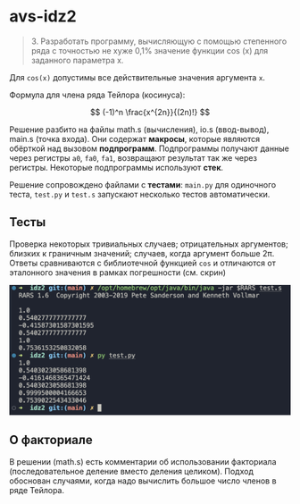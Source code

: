 # avs-idz2

> 3\. Разработать программу, вычисляющую с помощью степенного ряда с точностью не хуже 0,1% значение функции cos (x) для заданного параметра x.

Для `cos(x)` допустимы все действительные значения аргумента `x`.

Формула для члена ряда Тейлора (косинуса):

$$
(-1)^n \frac{x^{2n}}{(2n)!}
$$

Решение разбито на файлы math.s (вычисления), io.s (ввод-вывод), main.s (точка входа). Они содержат **макросы**, которые являются обёрткой над вызовом **подпрограмм**. Подпрограммы получают данные через регистры `a0`, `fa0`, `fa1`, возвращают результат так же через регистры. Некоторые подпрограммы используют **стек**.

Решение сопровождено файлами с **тестами**: `main.py` для одиночного теста, `test.py` и `test.s` запускают несколько тестов автоматически.

## Тесты

Проверка некоторых тривиальных случаев; отрицательных аргументов; близких к граничным значений; случаев, когда аргумент больше 2π. Ответы сравниваются с библиотечной функцией `cos` и отличаются от эталонного значения в рамках погрешности (см. скрин)

![Тесты](./assets/img1.png)

## О факториале

В решении (math.s) есть комментарии об использовании факториала (последовательное деление вместо деления целиком). Подход обоснован случаями, когда надо вычислить большое число членов в ряде Тейлора.
